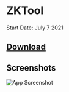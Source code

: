 
# ZKTool

Start Date: July 7 2021  

## [Download](https://github.com/Zarckash/ZKTool/raw/main/ZKToolInstaller.exe)

## Screenshots

[//]: # (Old App Design https://i.imgur.com/fOOfTsy.png)

[//]: # (Old App Design https://i.imgur.com/Roh4t0a.png)

[//]: # (Old App Design https://i.imgur.com/NyIGReh.png)

![App Screenshot](https://i.imgur.com/POz2q91.png)


